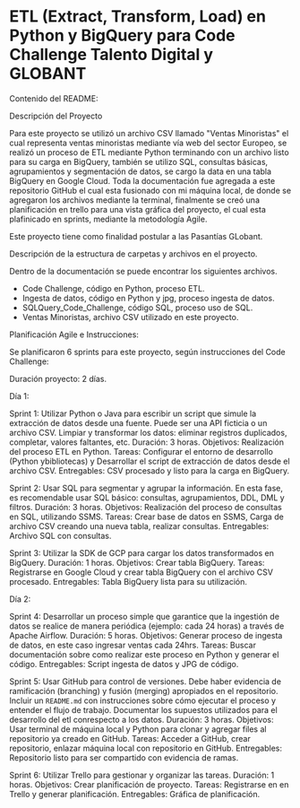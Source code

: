 # ETL (Extract, Transform, Load) en Python y BigQuery para Code Challenge Talento Digital y GLOBANT

Contenido del README:

Descripción del Proyecto

Para este proyecto se utilizó un archivo CSV llamado "Ventas Minoristas" el cual representa ventas minoristas mediante vía web del sector Europeo, se realizó un proceso de ETL mediante Python terminando con un archivo listo para su carga en BigQuery, también se utilizo SQL, consultas básicas, agrupamientos y segmentación de datos, se cargo la data en una tabla BigQuery en Google Cloud. Toda la documentación fue agregada a este repositorio GitHub el cual esta fusionado con mi máquina local, de donde se agregaron los archivos mediante la terminal, finalmente se creó una planificación en trello para una vista gráfica del proyecto, el cual esta plafinicado en sprints, mediante la metodología Agile.

Este proyecto tiene como finalidad postular a las Pasantías GLobant.

Descripción de la estructura de carpetas y archivos en el proyecto.

Dentro de la documentación se puede encontrar los siguientes archivos.

- Code Challenge, código en Python, proceso ETL.
- Ingesta de datos, código en Python y jpg, proceso ingesta de datos.
- SQLQuery_Code_Challenge, código SQL, proceso uso de SQL.
- Ventas Minoristas, archivo CSV utilizado en este proyecto.

Planificación Agile e Instrucciones:

Se planificaron 6 sprints para este proyecto, según instrucciones del Code Challenge:

Duración proyecto: 2 días.

Día 1:

Sprint 1: Utilizar Python o Java para escribir un script que simule la extracción de datos desde una fuente. Puede ser una API ficticia o un archivo CSV. Limpiar y transformar los datos: eliminar registros duplicados, completar, valores faltantes, etc.
Duración: 3 horas.
Objetivos: Realización del proceso ETL en Python.
Tareas: Configurar el entorno de desarrollo (Python ybibliotecas) y Desarrollar el script de extracción de datos desde el archivo CSV.
Entregables: CSV procesado y listo para la carga en BigQuery.

Sprint 2: Usar SQL para segmentar y agrupar la información. En esta fase, es recomendable usar SQL básico: consultas, agrupamientos, DDL, DML y filtros.
Duración: 3 horas.
Objetivos: Realización del proceso de consultas en SQL, utilizando SSMS.
Tareas: Crear base de datos en SSMS, Carga de archivo CSV creando una nueva tabla, realizar consultas.
Entregables: Archivo SQL con consultas.

Sprint 3: Utilizar la SDK de GCP para cargar los datos transformados en BigQuery.
Duración: 1 horas.
Objetivos: Crear tabla BigQuery.
Tareas: Registrarse en Google Cloud y crear tabla BigQuery con el archivo CSV procesado. 
Entregables: Tabla BigQuery lista para su utilización.

Día 2:

Sprint 4: Desarrollar un proceso simple que garantice que la ingestión de datos se realice de manera periódica (ejemplo: cada 24 horas) a través de Apache Airflow.
Duración: 5 horas.
Objetivos: Generar proceso de ingesta de datos, en este caso ingresar ventas cada 24hrs.
Tareas: Buscar documentación sobre como realizar este proceso en Python y generar el código.
Entregables: Script ingesta de datos y JPG de código.

Sprint 5: Usar GitHub para control de versiones. Debe haber evidencia de ramificación (branching) y fusión (merging) apropiados en el repositorio. Incluir un `README.md` con instrucciones sobre cómo ejecutar el proceso y entender el flujo de trabajo. Documentar los supuestos utilizados para el desarrollo del etl conrespecto a los datos.
Duración: 3 horas.
Objetivos: Usar terminal de máquina local y Python para clonar y agregar files al repositorio ya creado en GitHub.
Tareas: Acceder a GitHub, crear repositorio, enlazar máquina local con repositorio en GitHub.
Entregables: Repositorio listo para ser compartido con evidencia de ramas.

Sprint 6: Utilizar Trello para gestionar y organizar las tareas.
Duración: 1 horas.
Objetivos: Crear planificación de proyecto.
Tareas: Registrarse en en Trello y generar planificación.
Entregables: Gráfica de planificación.
